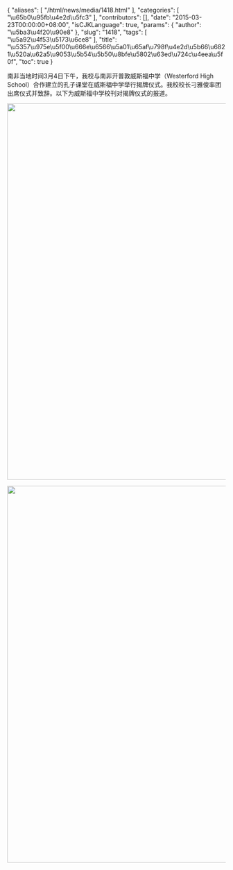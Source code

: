 {
    "aliases": [
        "/html/news/media/1418.html"
    ],
    "categories": [
        "\u65b0\u95fb\u4e2d\u5fc3"
    ],
    "contributors": [],
    "date": "2015-03-23T00:00:00+08:00",
    "isCJKLanguage": true,
    "params": {
        "author": "\u5ba3\u4f20\u90e8"
    },
    "slug": "1418",
    "tags": [
        "\u5a92\u4f53\u5173\u6ce8"
    ],
    "title": "\u5357\u975e\u5f00\u666e\u6566\u5a01\u65af\u798f\u4e2d\u5b66\u6821\u520a\u62a5\u9053\u5b54\u5b50\u8bfe\u5802\u63ed\u724c\u4eea\u5f0f",
    "toc": true
}

南非当地时间3月4日下午，我校与南非开普敦威斯福中学（Westerford High School）合作建立的孔子课堂在威斯福中学举行揭牌仪式。我校校长刁雅俊率团出席仪式并致辞。以下为威斯福中学校刊对揭牌仪式的报道。





<img
    src="https://cdn.tfls.online/mirror/full/f445cbf2c6838ebd02b3de251a6b6759394d9fb2.jpg"
    style="display:block;margin-left:auto;margin-right:auto;"
    decoding="async"
    fetchpriority="auto"
    loading="lazy"
    height="868"
    width="600"
/>





<img
    src="https://cdn.tfls.online/mirror/full/42550978da2042d8f9b37bb0d5e43499404e698d.jpg"
    style="display:block;margin-left:auto;margin-right:auto;"
    decoding="async"
    fetchpriority="auto"
    loading="lazy"
    height="869"
    width="600"
/>




  



